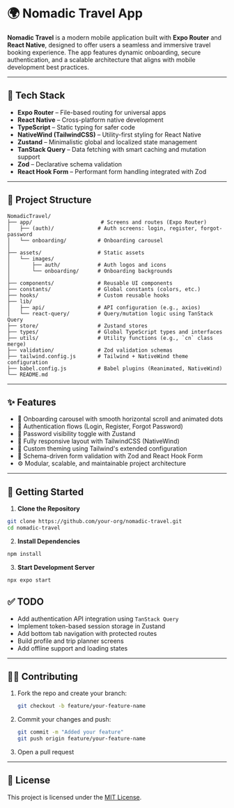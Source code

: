 # 🌍 Nomadic Travel App

**Nomadic Travel** is a modern mobile application built with **Expo Router** and **React Native**, designed to offer users a seamless and immersive travel booking experience. The app features dynamic onboarding, secure authentication, and a scalable architecture that aligns with mobile development best practices.

---

## 📱 Tech Stack

- **Expo Router** – File-based routing for universal apps
- **React Native** – Cross-platform native development
- **TypeScript** – Static typing for safer code
- **NativeWind (TailwindCSS)** – Utility-first styling for React Native
- **Zustand** – Minimalistic global and localized state management
- **TanStack Query** – Data fetching with smart caching and mutation support
- **Zod** – Declarative schema validation
- **React Hook Form** – Performant form handling integrated with Zod

---

## 📂 Project Structure

```
NomadicTravel/
├── app/                      # Screens and routes (Expo Router)
│   ├── (auth)/              # Auth screens: login, register, forgot-password
│   └── onboarding/          # Onboarding carousel
│
├── assets/                  # Static assets
│   └── images/
│       ├── auth/            # Auth logos and icons
│       └── onboarding/      # Onboarding backgrounds
│
├── components/              # Reusable UI components
├── constants/               # Global constants (colors, etc.)
├── hooks/                   # Custom reusable hooks
├── lib/
│   ├── api/                 # API configuration (e.g., axios)
│   └── react-query/         # Query/mutation logic using TanStack Query
├── store/                   # Zustand stores
├── types/                   # Global TypeScript types and interfaces
├── utils/                   # Utility functions (e.g., `cn` class merge)
├── validation/              # Zod validation schemas
├── tailwind.config.js       # Tailwind + NativeWind theme configuration
├── babel.config.js          # Babel plugins (Reanimated, NativeWind)
└── README.md
```

---

## ✨ Features

- 🧭 Onboarding carousel with smooth horizontal scroll and animated dots
- 🔐 Authentication flows (Login, Register, Forgot Password)
- 🧠 Password visibility toggle with Zustand
- 📐 Fully responsive layout with TailwindCSS (NativeWind)
- 🎨 Custom theming using Tailwind's extended configuration
- 🧾 Schema-driven form validation with Zod and React Hook Form
- ⚙️ Modular, scalable, and maintainable project architecture

---

## 🚀 Getting Started

1. **Clone the Repository**

```bash
git clone https://github.com/your-org/nomadic-travel.git
cd nomadic-travel
```

2. **Install Dependencies**

```bash
npm install
```

3. **Start Development Server**

```bash
npx expo start
```






## ✅ TODO 
- Add authentication API integration using `TanStack Query`
- Implement token-based session storage in Zustand
- Add bottom tab navigation with protected routes
- Build profile and trip planner screens
- Add offline support and loading states

---

## 👨‍💻 Contributing

1. Fork the repo and create your branch:
   ```bash
   git checkout -b feature/your-feature-name
   ```
2. Commit your changes and push:
   ```bash
   git commit -m "Added your feature"
   git push origin feature/your-feature-name
   ```
3. Open a pull request

---



## 📜 License

This project is licensed under the [MIT License](LICENSE).


